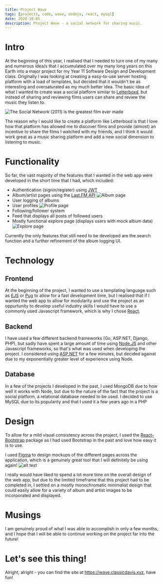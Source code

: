 ```yaml
---
title: Project Wave
tags: [projects, code, wave, nodejs, react, mysql]
date: 2020-10-05
description: Project Wave - a social network for sharing music.
---
```


# Intro
At the beginning of this year, I realised that I needed to turn one of my many and numerous idea/s that I accumulated over my many long years on this Earth into a major project for my Year 11 Software Design and Development class. Originally I was looking at creating a easy-to-use server hosting platform with a load of templates, but decided that it wouldn't be as interesting and oversaturated as my much better idea. The basic idea of what I wanted to create was a social platform similar to [Letterboxd](https://letterboxd.com/), but instead of sharing and reviewing films users can share and review the music they listen to. 

![The Social Network (2011) is the greatest film ever made](../assets/img/the-social-network.png)

The reason why I would like to create a platform like Letterboxd is that I love how that platform has allowed me to discover films and provide (almost) an incentive to share the films I watched with my friends, and I think it would work great as a music sharing platform and add a new social dimension to listening to music. 

# Functionality
So far, the vast majority of the features that I wanted in the web app were developed in the short time that I had, which included:
* Authentication (signin/register) using [JWT](http://jwt.io/)
* Album/artist pages using the [Last.FM API](https://www.last.fm/api) ![Album page](../assets/img/wave-album.png)
* User logging of albums
* User profiles ![Profile page](../assets/img/wave-profile.png)
* Following/follower system
* Feed that displays all posts of followed users
* Mostly functional explore page (displays users with mock album data) ![Explore page](../assets/img/wave-explore.png)

Currently the only features that still need to be developed are the search function and a further refinement of the album logging UI.

# Technology
## Frontend
At the beginning of the project, I wanted to use a templating language such as [EJS](https://ejs.co/) or [Pug](https://pugjs.org/) to allow for a fast development time, but I realised that if I wanted the web app to allow for modularity and use the project as an oppurtunity to develop useful industry skills I would have to use a commonly used Javascript framework, which is why I chose [React](https://reactjs.org/). 

## Backend
I have used a few different backend frameworks (Go, ASP.NET, Django, PHP), but sadly have spent a large amount of time using [Node.JS](https://nodejs.org) and other Javascript frameworks, so that's what was used when developing the project. I considered using [ASP.NET](https://dotnet.microsoft.com/apps/aspnet) for a few minutes, but decided against due to my exponentially greater level of experience using Node. 

## Database
In a few of the projects I developed in the past, I used MongoDB due to how well it works with Node, but due to the nature of the fact that the project is a social platform, a relational database needed to be used. I decided to use MySQL due to its popularity and that I used it a few years ago in a PHP

# Design
To allow for a mild visual consistency across the project, I used the [React-Bootstrap](https://react-bootstrap.github.io/) package as I had used Bootstrap in the past and love how easy it is to use. 

I used [Figma](https://www.figma.com/) to design mockups of the different pages across the application, which is a genuinely great tool that I will definitely be using again!
![alt text](../assets/img/wave-figma-screenshot.png)

I really would have liked to spend a lot more time on the overall design of the web app, but due to the limited timeframe that this project had to be completed in, I settled on a mostly monochromatic minimalist design that could easily allow for a variety of album and artist images to be incorporated and displayed.

# Musings
I am genuinely proud of what I was able to accomplish in only a few months, and I hope that I will be able to continue working on the project far into the future!

# Let's see this thing!
Alright, alright - you can find the site at https://wave.classicdavis.xyz, have fun!